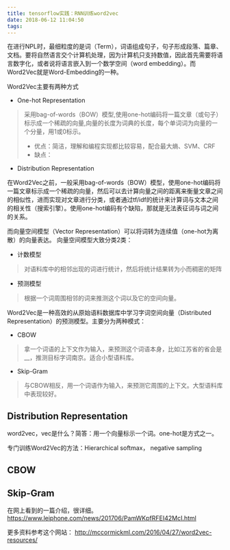 ```yaml
---
title: tensorflow实践：RNN训练word2vec
date: 2018-06-12 11:04:50
tags:
---
```


在进行NPL时，最细粒度的是词（Term），词语组成句子，句子形成段落、篇章、文档。要将自然语言交个计算机处理，因为计算机只支持数值，因此首先需要将语言数字化，或者说将语言嵌入到一个数学空间（word embedding）。而Word2Vec就是Word-Embedding的一种。

Word2Vec主要有两种方式
+ One-hot Representation
> 采用bag-of-words（BOW）模型,使用one-hot编码将一篇文章（或句子）标示成一个稀疏的向量,向量的长度为词典的长度，每个单词词为向量的一个分量，用1或0标示。
> + 优点：简洁，理解和编程实现都比较容易，配合最大熵、SVM、CRF
> + 缺点： 
+ Distribution Representation

在Word2Vec之前，一般采用bag-of-words（BOW）模型，使用one-hot编码将一篇文章标示成一个稀疏的向量，然后可以去计算向量之间的距离来衡量文章之间的相似性，进而实现对文章进行分类，或者通过tf/idf的统计来计算词与文本之间的相关性（搜索引擎）。使用one-hot编码有个缺陷，那就是无法表征词与词之间的关系。

而向量空间模型（Vector Representation）可以将词转为连续值（one-hot为离散）的向量表达。
向量空间模型大致分类2类：

+ 计数模型
> 对语料库中的相邻出现的词进行统计，然后将统计结果转为小而稠密的矩阵
+ 预测模型
> 根据一个词周围相邻的词来推测这个词以及它的空间向量。

Word2Vec是一种高效的从原始语料数据库中学习字词空间向量（Distributed Representation）的预测模型。主要分为两种模式：
+ CBOW
> 拿一个词语的上下文作为输入，来预测这个词语本身，比如江苏省的省会是__，推测目标字词南京。适合小型语料库。
+ Skip-Gram
> 与CBOW相反，用一个词语作为输入，来预测它周围的上下文。大型语料库中表现较好。

## Distribution Representation
word2vec，vec是什么？简答：用一个向量标示一个词。one-hot是方式之一。

专门训练Word2Vec的方法：Hierarchical softmax， negative sampling

## CBOW



## Skip-Gram
在网上看到的一篇介绍，很详细。https://www.leiphone.com/news/201706/PamWKpfRFEI42McI.html

更多资料参考这个网站：
http://mccormickml.com/2016/04/27/word2vec-resources/